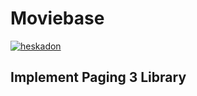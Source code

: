 # Moviebase

[![heskadon](https://circleci.com/gh/creativention/moviebase.svg?style=svg)](https://circleci.com/gh/creativention/moviebase)

## Implement Paging 3 Library


